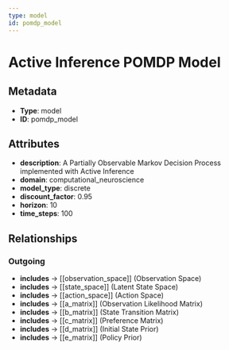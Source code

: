 ```yaml
---
type: model
id: pomdp_model
---
```


# Active Inference POMDP Model

## Metadata

- **Type**: model
- **ID**: pomdp_model

## Attributes

- **description**: A Partially Observable Markov Decision Process implemented with Active Inference
- **domain**: computational_neuroscience
- **model_type**: discrete
- **discount_factor**: 0.95
- **horizon**: 10
- **time_steps**: 100

## Relationships

### Outgoing

- **includes** → [[observation_space]] (Observation Space)
- **includes** → [[state_space]] (Latent State Space)
- **includes** → [[action_space]] (Action Space)
- **includes** → [[a_matrix]] (Observation Likelihood Matrix)
- **includes** → [[b_matrix]] (State Transition Matrix)
- **includes** → [[c_matrix]] (Preference Matrix)
- **includes** → [[d_matrix]] (Initial State Prior)
- **includes** → [[e_matrix]] (Policy Prior)

